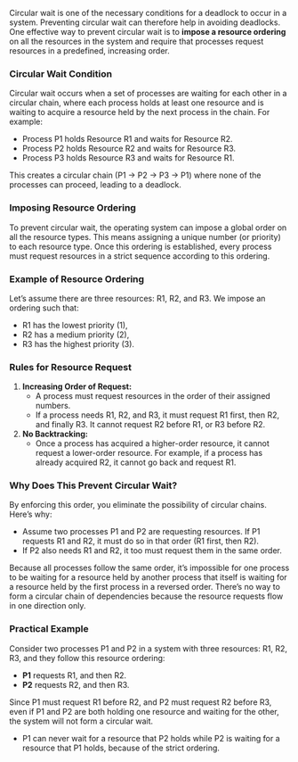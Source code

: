 Circular wait is one of the necessary conditions for a deadlock to occur in a system. Preventing circular wait can therefore help in avoiding deadlocks. One effective way to prevent circular wait is to **impose a resource ordering** on all the resources in the system and require that processes request resources in a predefined, increasing order.

### Circular Wait Condition

Circular wait occurs when a set of processes are waiting for each other in a circular chain, where each process holds at least one resource and is waiting to acquire a resource held by the next process in the chain. For example:

- Process P1 holds Resource R1 and waits for Resource R2.
- Process P2 holds Resource R2 and waits for Resource R3.
- Process P3 holds Resource R3 and waits for Resource R1.

This creates a circular chain (P1 → P2 → P3 → P1) where none of the processes can proceed, leading to a deadlock.

### Imposing Resource Ordering

To prevent circular wait, the operating system can impose a global order on all the resource types. This means assigning a unique number (or priority) to each resource type. Once this ordering is established, every process must request resources in a strict sequence according to this ordering.

### Example of Resource Ordering

Let’s assume there are three resources: R1, R2, and R3. We impose an ordering such that:

- R1 has the lowest priority (1),
- R2 has a medium priority (2),
- R3 has the highest priority (3).

### Rules for Resource Request

1. **Increasing Order of Request:**
    - A process must request resources in the order of their assigned numbers.
    - If a process needs R1, R2, and R3, it must request R1 first, then R2, and finally R3. It cannot request R2 before R1, or R3 before R2.
2. **No Backtracking:**
    - Once a process has acquired a higher-order resource, it cannot request a lower-order resource. For example, if a process has already acquired R2, it cannot go back and request R1.

### Why Does This Prevent Circular Wait?

By enforcing this order, you eliminate the possibility of circular chains. Here’s why:

- Assume two processes P1 and P2 are requesting resources. If P1 requests R1 and R2, it must do so in that order (R1 first, then R2).
- If P2 also needs R1 and R2, it too must request them in the same order.

Because all processes follow the same order, it’s impossible for one process to be waiting for a resource held by another process that itself is waiting for a resource held by the first process in a reversed order. There’s no way to form a circular chain of dependencies because the resource requests flow in one direction only.

### Practical Example

Consider two processes P1 and P2 in a system with three resources: R1, R2, R3, and they follow this resource ordering:

- **P1** requests R1, and then R2.
- **P2** requests R2, and then R3.

Since P1 must request R1 before R2, and P2 must request R2 before R3, even if P1 and P2 are both holding one resource and waiting for the other, the system will not form a circular wait.

- P1 can never wait for a resource that P2 holds while P2 is waiting for a resource that P1 holds, because of the strict ordering.
